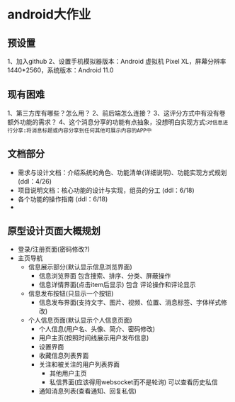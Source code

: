 # android大作业

## 预设置
1、加入github
2、设置手机模拟器版本：Android 虚拟机 Pixel XL，屏幕分辨率 1440*2560，系统版本：Android 11.0

## 现有困难
1、第三方库有哪些？怎么用？
2、前后端怎么连接？
3、这评分方式中有没有卷额外功能的需求？
4、这个消息分享的功能有点抽象，没想明白实现方式:`对信息进行分享:将消息标题或内容分享到任何其他可展示内容的APP中`

## 文档部分
- 需求与设计文档：介绍系统的角色、功能清单(详细说明)、功能实现方式规划 (ddl：4/26)
- 项目说明文档：核心功能的设计与实现，组员的分工  (ddl：6/18)
- 各个功能的操作指南 (ddl：6/18)
- 
## 原型设计页面大概规划
- 登录/注册页面(密码修改?)
- 主页导航
  - 信息展示部分(默认显示信息浏览界面)
    - 信息浏览界面 包含搜索、排序、分类、屏蔽操作 
    - 信息详情界面(点击item后显示) 包含 评论操作和评论显示
  - 信息发布按钮(只显示一个按钮)
    - 信息发布界面(支持文字、图片、视频、位置、消息标签、字体样式修改)
  - 个人信息页面(默认显示个人信息页面)
    - 个人信息(用户名、头像、简介、密码修改)
    - 用户主页(按照时间线展示用户发布信息)
    - 设置界面
    - 收藏信息列表界面
    - 关注和被关注的用户列表界面
      - 其他用户主页
      - 私信界面(应该得用websocket而不是轮询) 可以查看历史私信
    - 通知消息列表(查看通知、回复私信)